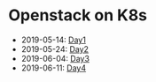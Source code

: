 # Openstack on K8s

* 2019-05-14: [Day1](Day1.md)
* 2019-05-24: [Day2](Day2.md)
* 2019-06-04: [Day3](Day3.md)
* 2019-06-11: [Day4](Day4.md)
